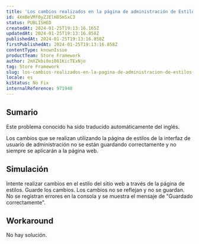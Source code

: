 ```yaml
---
title: 'Los cambios realizados en la página de administración de Estilos no se guardan correctamente'
id: 4XmBeVMf0yZJElH85mSxC3
status: PUBLISHED
createdAt: 2024-01-25T19:13:16.165Z
updatedAt: 2024-01-25T19:13:16.858Z
publishedAt: 2024-01-25T19:13:16.858Z
firstPublishedAt: 2024-01-25T19:13:16.858Z
contentType: knownIssue
productTeam: Store Framework
author: 2mXZkbi0oi061KicTExNjo
tag: Store Framework
slug: los-cambios-realizados-en-la-pagina-de-administracion-de-estilos-no-se-guardan-correctamente
locale: es
kiStatus: No Fix
internalReference: 971948
---
```


## Sumario

<div class="alert alert-info">
  <p>Este problema conocido ha sido traducido automáticamente del inglés.</p>
</div>


Los cambios que se realizan utilizando la página de estilos de la interfaz de usuario de administración no se están guardando correctamente y no siempre se aplicarán a la página web.


##

## Simulación


Intente realizar cambios en el estilo del sitio web a través de la página de estilos.
Guarde los cambios.
Los cambios no se reflejan y no se guardan.
No se registran errores en la consola y se muestra el mensaje de "Guardado correctamente".



## Workaround


No hay solución.





